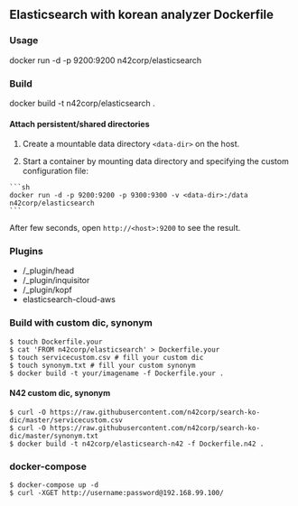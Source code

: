 ## Elasticsearch with korean analyzer Dockerfile

### Usage

  docker run -d -p 9200:9200 n42corp/elasticsearch

### Build

  docker build -t n42corp/elasticsearch .

#### Attach persistent/shared directories

  1. Create a mountable data directory `<data-dir>` on the host.

  2. Start a container by mounting data directory and specifying the custom configuration file:

    ```sh
    docker run -d -p 9200:9200 -p 9300:9300 -v <data-dir>:/data n42corp/elasticsearch
    ```

After few seconds, open `http://<host>:9200` to see the result.

### Plugins

  - /_plugin/head
  - /_plugin/inquisitor
  - /_plugin/kopf
  - elasticsearch-cloud-aws

### Build with custom dic, synonym

```
$ touch Dockerfile.your
$ cat 'FROM n42corp/elasticsearch' > Dockerfile.your
$ touch servicecustom.csv # fill your custom dic
$ touch synonym.txt # fill your custom synonym
$ docker build -t your/imagename -f Dockerfile.your .
```

#### N42 custom dic, synonym

```
$ curl -O https://raw.githubusercontent.com/n42corp/search-ko-dic/master/servicecustom.csv
$ curl -O https://raw.githubusercontent.com/n42corp/search-ko-dic/master/synonym.txt
$ docker build -t n42corp/elasticsearch-n42 -f Dockerfile.n42 .
```

### docker-compose

```
$ docker-compose up -d
$ curl -XGET http://username:password@192.168.99.100/
```
